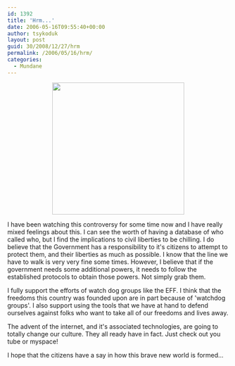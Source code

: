 ```yaml
---
id: 1392
title: 'Hrm...'
date: 2006-05-16T09:55:40+00:00
author: tsykoduk
layout: post
guid: 30/2008/12/27/hrm
permalink: /2006/05/16/hrm/
categories:
  - Mundane
---
```

<center><a href="http://www.eff.org/legal/cases/att/"><img src="http://geek.nokes.name/att_splash.png" width="300" /></a></center>

I have been watching this controversy for some time now and I have really mixed feelings about this. I can see the worth of having a database of who called who, but I find the implications to civil liberties to be chilling. I do believe that the Government has a responsibility to it's citizens to attempt to protect them, and their liberties as much as possible. I know that the line we have to walk is very very fine some times. However, I believe that if the government needs some additional powers, it needs to follow the established protocols to obtain those powers. Not simply grab them.


I fully support the efforts of watch dog groups like the <span class="caps">EFF</span>. I think that the freedoms this country was founded upon are in part because of 'watchdog groups'. I also support using the tools that we have at hand to defend ourselves against folks who want to take all of our freedoms and lives away.


The advent of the internet, and it's associated technologies, are going to totally change our culture.  They all ready have in fact. Just check out you tube or myspace!


I hope that the citizens have a say in how this brave new world is formed...